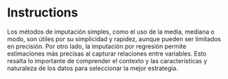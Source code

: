 # Instructions

Los métodos de imputación simples, como el uso de la media, mediana o modo, son útiles por su simplicidad y rapidez, aunque pueden ser limitados en precisión. Por otro lado, la imputación por regresión permite estimaciones más precisas al capturar relaciones entre variables. Esto resalta lo importante de comprender el contexto y las características y naturaleza de los datos para seleccionar la mejor estrategia. 
